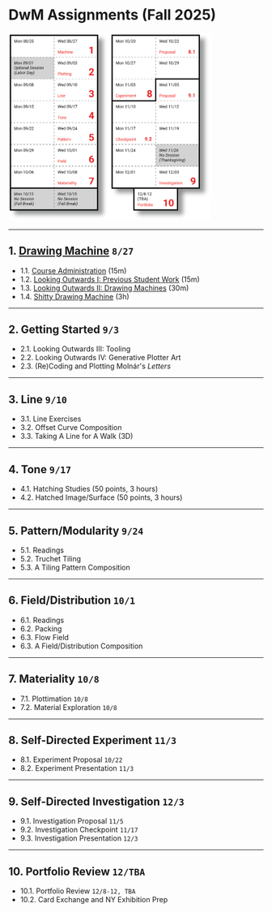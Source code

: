 # DwM Assignments (Fall 2025)

<img src="../../syllabus/img/2025_schedule.png" width="400">

---

## 1. [Drawing Machine](01_drawing_machine/README.md) `8/27`

* 1.1. [Course Administration](01_drawing_machine/README.md#11-course-administration) (15m)
* 1.2. [Looking Outwards I: Previous Student Work](01_drawing_machine/README.md#12-looking-outwards-i-previous-student-work) (15m)
* 1.3. [Looking Outwards II: Drawing Machines](01_drawing_machine/README.md#13-looking-outwards-ii-drawing-machines) (30m)
* 1.4. [Shitty Drawing Machine](01_drawing_machine/README.md#14-%EF%B8%8F-shitty-drawing-machine) (3h)

---

## 2. Getting Started `9/3`

<!-- 
PAST VERSIONS: 
2021: https://courses.ideate.cmu.edu/60-428/f2021/index.html%3Fp=111.html
2024: https://github.com/golanlevin/DrawingWithMachines/tree/main/assignments/2024/03_introductory_tooling
2024: https://github.com/golanlevin/DrawingWithMachines/tree/main/assignments/2024/02_rule_based_art
-->

* 2.1. Looking Outwards III: Tooling
* 2.2. Looking Outwards IV: Generative Plotter Art
* 2.3. (Re)Coding and Plotting Molnár's *Letters*

---

## 3. Line `9/10`

<!-- 
PAST VERSIONS: 
2021: https://courses.ideate.cmu.edu/60-428/f2021/index.html%3Fp=456.html
2024: https://github.com/golanlevin/DrawingWithMachines/blob/main/assignments/2024/04_line/
README.md
-->

* 3.1. Line Exercises
* 3.2. Offset Curve Composition
* 3.3. Taking A Line for A Walk (3D)


---

## 4. Tone `9/17`

<!-- 
PAST VERSIONS: 
2021: https://courses.ideate.cmu.edu/60-428/f2021/index.html%3Fp=823.html
2024: https://github.com/golanlevin/DrawingWithMachines/blob/main/assignments/2024/05_tone/README.md
-->

* 4.1. Hatching Studies (50 points, 3 hours)
* 4.2. Hatched Image/Surface (50 points, 3 hours)

---

## 5. Pattern/Modularity `9/24`

<!-- 
PAST VERSIONS: 
https://courses.ideate.cmu.edu/60-428/f2021/index.html%3Fp=1184.html
-->

* 5.1. Readings
* 5.2. Truchet Tiling
* 5.3. A Tiling Pattern Composition

---

## 6. Field/Distribution `10/1` 

<!-- 
PAST VERSIONS: 
https://courses.ideate.cmu.edu/60-428/f2021/index.html%3Fp=1430.html
-->

* 6.1. Readings
* 6.2. Packing
* 6.3. Flow Field
* 6.3. A Field/Distribution Composition

---

## 7. Materiality `10/8`

<!-- 
PAST VERSIONS: 
https://github.com/golanlevin/DrawingWithMachines/blob/main/assignments/2024/07_field/README.md
-->

* 7.1. Plottimation `10/8`
* 7.2. Material Exploration `10/8`

---

## 8. Self-Directed Experiment `11/3`

* 8.1. Experiment Proposal `10/22`
* 8.2. Experiment Presentation `11/3`

---

## 9. Self-Directed Investigation `12/3`

* 9.1. Investigation Proposal `11/5`
* 9.2. Investigation Checkpoint `11/17`
* 9.3. Investigation Presentation `12/3`

---

## 10. Portfolio Review `12/TBA`

* 10.1. Portfolio Review `12/8-12, TBA`
* 10.2. Card Exchange and NY Exhibition Prep


